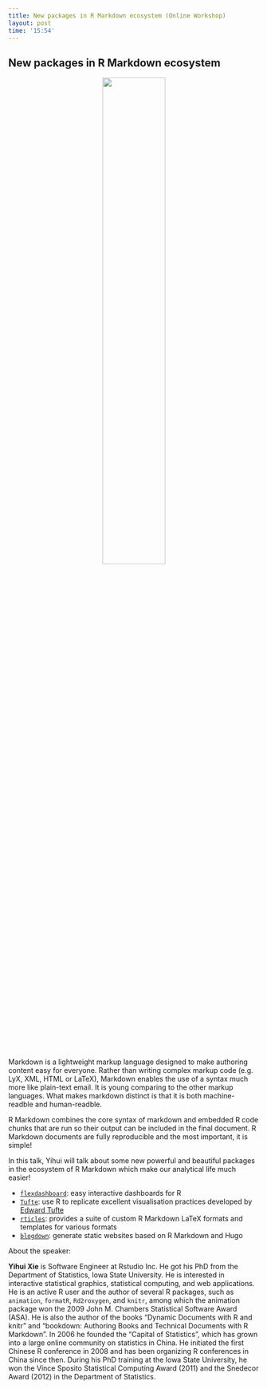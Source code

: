 ```yaml
---
title: New packages in R Markdown ecosystem (Online Workshop)
layout: post
time: '15:54'
---
```


## New packages in R Markdown ecosystem

<p align="center">
  <img src="http://linhui.org/images/Jokes/keep-calm-and-markdown.png"  width="50%" />
</p>


Markdown is a lightweight markup language designed to make authoring content easy for everyone. Rather than writing complex
 markup code (e.g. LyX, XML, HTML or LaTeX), Markdown enables the use of a syntax much more like plain-text email. 
 It is young comparing to the other markup languages. What makes markdown distinct is that it is both machine-readble 
 and human-readble.

R Markdown combines the core syntax of markdown and embedded R code chunks that are run so their output can be 
included in the final document. R Markdown documents are fully reproducible and the most important, it is simple!
  
In this talk, Yihui will talk about some new powerful and beautiful packages in the ecosystem of R Markdown 
which make our analytical life much easier!
  
- [`flexdashboard`](http://rmarkdown.rstudio.com/flexdashboard/): easy interactive dashboards for R
- [`Tufte`](http://rstudio.github.io/tufte/): use R to replicate excellent visualisation practices developed by [Edward Tufte](http://www.edwardtufte.com/tufte/books_vdqi)
- [`rticles`](https://github.com/rstudio/rticles): provides a suite of custom R Markdown LaTeX formats and templates for various formats
- [`blogdown`](https://github.com/rstudio/blogdown): generate static websites based on R Markdown and Hugo

About the speaker: 

**Yihui Xie** is Software Engineer at Rstudio Inc. He got his PhD from the Department of Statistics, Iowa State University. 
He is interested in interactive statistical graphics, statistical computing, and web applications. 
He is an active R user and the author of several R packages, such as `animation`, `formatR`, `Rd2roxygen`, and `knitr`, 
among which the animation package won the 2009 John M. Chambers Statistical Software Award (ASA). 
He is also the author of the books “Dynamic Documents with R and knitr” and 
“bookdown: Authoring Books and Technical Documents with R Markdown”. In 2006 he founded the “Capital of Statistics”, 
which has grown into a large online community on statistics in China. He initiated the first Chinese R conference 
in 2008 and has been organizing R conferences in China since then. During his PhD training at the Iowa State University, 
he won the Vince Sposito Statistical Computing Award (2011) and the Snedecor Award (2012) in the Department of Statistics.